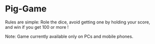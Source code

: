 # Pig-Game
 
Rules are simple: Role the dice, avoid getting one by holding your score, and win if you get 100 or more !

Note: Game currently available only on PCs and mobile phones. 
